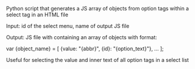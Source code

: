 Python script that generates a JS array of objects  from option tags within a select tag in an HTML file

Input: id of the select menu, name of output JS file

Output: JS file with containing an array of objects with format:

var {object_name} = [ {value: "{abbr}", {id}: "{option_text}"}, ... ];

Useful for selecting the value and inner text of all option tags in a select list